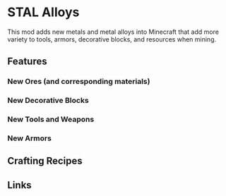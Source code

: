 # STAL Alloys

This mod adds new metals and metal alloys into Minecraft that add more variety to tools, armors, decorative blocks, and resources when mining.

## Features

### New Ores (and corresponding materials)

### New Decorative Blocks

### New Tools and Weapons

### New Armors

## Crafting Recipes

## Links